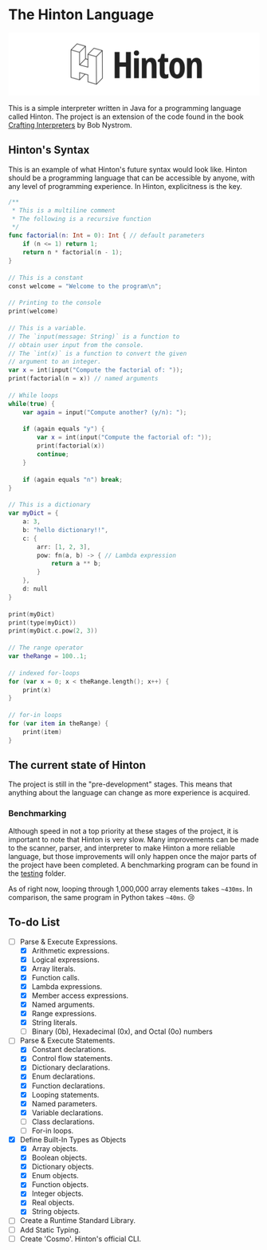 # The Hinton Language

![Hinton Logo](Assets/Logos/Logo-wide.png)

This is a simple interpreter written in Java for a programming language called Hinton. The project is an extension of the code found in the book [Crafting Interpreters](https://craftinginterpreters.com/) by Bob Nystrom.

## Hinton's Syntax
This is an example of what Hinton's future syntax would look like. Hinton should be a programming language that can be accessible by anyone, with any level of programming experience. In Hinton, explicitness is the key.

```swift
/**
 * This is a multiline comment
 * The following is a recursive function
 */
func factorial(n: Int = 0): Int { // default parameters
    if (n <= 1) return 1;
    return n * factorial(n - 1);
}

// This is a constant
const welcome = "Welcome to the program\n";

// Printing to the console
print(welcome)

// This is a variable.
// The `input(message: String)` is a function to
// obtain user input from the console.
// The `int(x)` is a function to convert the given
// argument to an integer.
var x = int(input("Compute the factorial of: "));
print(factorial(n = x)) // named arguments

// While loops
while(true) {
    var again = input("Compute another? (y/n): ");
    
    if (again equals "y") {
        var x = int(input("Compute the factorial of: "));
        print(factorial(x))
        continue;
    }

    if (again equals "n") break;
}

// This is a dictionary
var myDict = {
    a: 3,
    b: "hello dictionary!!",
    c: {
        arr: [1, 2, 3],
        pow: fn(a, b) -> { // Lambda expression
            return a ** b;
        }
    },
    d: null
}

print(myDict)
print(type(myDict))
print(myDict.c.pow(2, 3))

// The range operator
var theRange = 100..1;

// indexed for-loops
for (var x = 0; x < theRange.length(); x++) {
    print(x)
}

// for-in loops
for (var item in theRange) {
    print(item)
}
```

## The current state of Hinton
The project is still in the "pre-development" stages. This means that anything about the language can change as more experience is acquired.

### Benchmarking
Although speed in not a top priority at these stages of the project, it is important to note that Hinton is very slow. Many improvements can be made to the scanner, parser, and interpreter to make Hinton a more reliable language, but those improvements will only happen once the major parts of the project have been completed. A benchmarking program can be found in the [testing](https://github.com/hinton-lang/Hinton/tree/master/test) folder.

As of right now, looping through 1,000,000 array elements takes `~430ms`. In comparison, the same program in Python takes `~40ms`. 😢

## To-do List
- [ ] Parse & Execute Expressions.
    - [x] Arithmetic expressions.
    - [x] Logical expressions.
    - [x] Array literals.
    - [x] Function calls.
    - [x] Lambda expressions.
    - [x] Member access expressions.
    - [x] Named arguments.
    - [x] Range expressions.
    - [x] String literals.
    - [ ] Binary (0b), Hexadecimal (0x), and Octal (0o) numbers
- [ ] Parse & Execute Statements.
    - [x] Constant declarations.
    - [x] Control flow statements.
    - [x] Dictionary declarations.
    - [x] Enum declarations.
    - [x] Function declarations.
    - [x] Looping statements.
    - [x] Named parameters.
    - [x] Variable declarations.
    - [ ] Class declarations.
    - [ ] For-in loops.
- [x] Define Built-In Types as Objects
    - [x] Array objects.
    - [x] Boolean objects.
    - [x] Dictionary objects.
    - [x] Enum objects.
    - [x] Function objects.
    - [x] Integer objects.
    - [x] Real objects.
    - [x] String objects.
- [ ] Create a Runtime Standard Library.
- [ ] Add Static Typing.
- [ ] Create 'Cosmo'. Hinton's official CLI.
